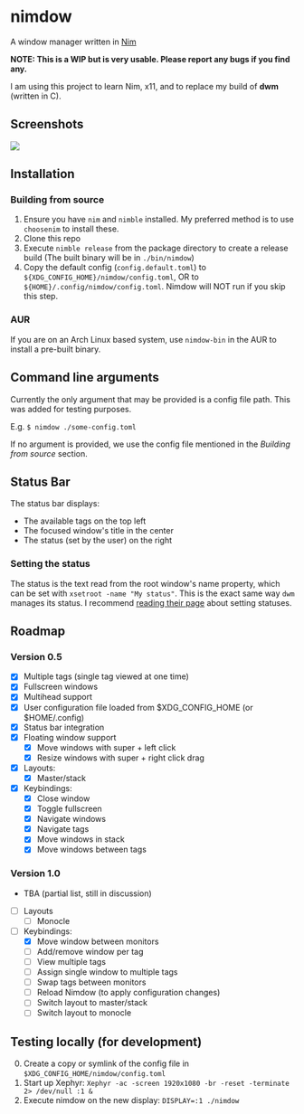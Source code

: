 # nimdow

A window manager written in [Nim](https://nim-lang.org/)

**NOTE: This is a WIP but is very usable. Please report any bugs if you find any.**

I am using this project to learn Nim, x11, and to replace my build of **dwm** (written in C).

## Screenshots

![](https://user-images.githubusercontent.com/34498340/84605679-209c3d80-ae6d-11ea-8823-09b2c8626b55.png)

## Installation

### Building from source

1. Ensure you have `nim` and `nimble` installed. My preferred method is to use `choosenim` to install these.
2. Clone this repo
3. Execute `nimble release` from the package directory to create a release build (The built binary will be in `./bin/nimdow`)
4. Copy the default config (`config.default.toml`) to `${XDG_CONFIG_HOME}/nimdow/config.toml`, OR to `${HOME}/.config/nimdow/config.toml`. Nimdow will NOT run if you skip this step.

### AUR

If you are on an Arch Linux based system, use `nimdow-bin` in the AUR to install a pre-built binary.

## Command line arguments

Currently the only argument that may be provided is a config file path. This was added for testing purposes.

E.g. `$ nimdow ./some-config.toml`

If no argument is provided, we use the config file mentioned in the *Building from source* section.

## Status Bar

The status bar displays:
- The available tags on the top left
- The focused window's title in the center
- The status (set by the user) on the right

### Setting the status

The status is the text read from the root window's name property, which can be set with `xsetroot -name "My status"`.
This is the exact same way `dwm` manages its status. I recommend [reading their page](https://dwm.suckless.org/status_monitor/) about setting statuses.

## Roadmap

### Version 0.5

- [x] Multiple tags (single tag viewed at one time)
- [x] Fullscreen windows
- [x] Multihead support
- [x] User configuration file loaded from $XDG_CONFIG_HOME (or $HOME/.config)
- [x] Status bar integration
- [x] Floating window support
  - [x] Move windows with super + left click
  - [x] Resize windows with super + right click drag
- [x] Layouts:
  - [x] Master/stack
- [x] Keybindings:
  - [x] Close window
  - [x] Toggle fullscreen
  - [x] Navigate windows
  - [x] Navigate tags
  - [x] Move windows in stack
  - [x] Move windows between tags

### Version 1.0

- TBA (partial list, still in discussion)
- [ ] Layouts
  - [ ] Monocle
- [ ] Keybindings:
  - [x] Move window between monitors
  - [ ] Add/remove window per tag
  - [ ] View multiple tags
  - [ ] Assign single window to multiple tags
  - [ ] Swap tags between monitors
  - [ ] Reload Nimdow (to apply configuration changes)
  - [ ] Switch layout to master/stack
  - [ ] Switch layout to monocle

## Testing locally (for development)

0. Create a copy or symlink of the config file in `$XDG_CONFIG_HOME/nimdow/config.toml`
1. Start up Xephyr: `Xephyr -ac -screen 1920x1080 -br -reset -terminate 2> /dev/null :1 &`
2. Execute nimdow on the new display: `DISPLAY=:1 ./nimdow`

